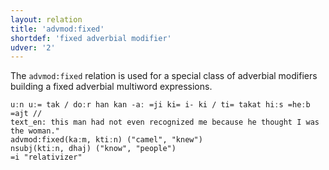 ```yaml
---
layout: relation
title: 'advmod:fixed'
shortdef: 'fixed adverbial modifier'
udver: '2'
---
```


The `advmod:fixed` relation is used for a special class of adverbial modifiers building a fixed adverbial multiword expressions.

~~~ sdparse
uːn uː= tak / doːr han kan -aː =ji ki= i- ki / ti= takat hiːs =heːb =ajt //
text_en: this man had not even recognized me because he thought I was the woman."
advmod:fixed(kaːm, ktiːn) ("camel", "knew")
nsubj(ktiːn, dhaj) ("know", "people")
=i "relativizer"
~~~
